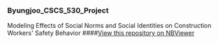 ### Byungjoo_CSCS_530_Project
Modeling Effects of Social Norms and Social Identities on Construction Workers' Safety Behavior
####[View this repository on NBViewer](http://nbviewer.ipython.org/github/bjchoi13/Byungjoo_CSCS_530_Project/tree/master/)
